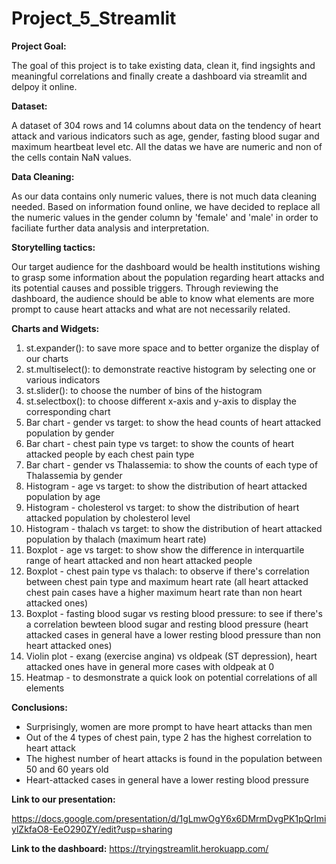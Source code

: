 # Project_5_Streamlit


**Project Goal:**

The goal of this project is to take existing data, clean it, find ingsights and meaningful correlations and finally create a dashboard via streamlit and delpoy it online. 


**Dataset:**

A dataset of 304 rows and 14 columns about data on the tendency of heart attack and various indicators such as age, gender, fasting blood sugar and maximum heartbeat level etc. All the datas we have are numeric and non of the cells contain NaN values. 


**Data Cleaning:**

As our data contains only numeric values, there is not much data cleaning needed. Based on information found online, we have decided to replace all the numeric values in the gender column by 'female' and 'male' in order to faciliate further data analysis and interpretation.


**Storytelling tactics:**

Our target audience for the dashboard would be health institutions wishing to grasp some information about the population regarding heart attacks and its potential causes and possible triggers. Through reviewing the dashboard, the audience should be able to know what elements are more prompt to cause heart attacks and what are not necessarily related.


**Charts and Widgets:**
1. st.expander(): to save more space and to better organize the display of our charts
2. st.multiselect(): to demonstrate reactive histogram by selecting one or various indicators
3. st.slider(): to choose the number of bins of the histogram
4. st.selectbox(): to choose different x-axis and y-axis to display the corresponding chart
5. Bar chart - gender vs target: to show the head counts of heart attacked population by gender
6. Bar chart - chest pain type vs target: to show the counts of heart attacked people by each chest pain type 
7. Bar chart - gender vs Thalassemia: to show the counts of each type of Thalassemia by gender
8. Histogram - age vs target: to show the distribution of heart attacked population by age
9. Histogram - cholesterol vs target: to show the distribution of heart attacked population by cholesterol level
10. Histogram - thalach vs target: to show the distribution of heart attacked population by thalach (maximum heart rate)
11. Boxplot - age vs target: to show show the difference in interquartile range of heart attacked and non heart attacked people
12. Boxplot - chest pain type vs thalach: to observe if there's correlation between chest pain type and maximum heart rate (all heart attacked chest pain cases have a higher maximum heart rate than non heart attacked ones)
13. Boxplot - fasting blood sugar vs resting blood pressure: to see if there's a correlation bewteen blood sugar and resting blood pressure (heart attacked cases in general have a lower resting blood pressure than non heart attacked ones)
14. Violin plot - exang (exercise angina) vs oldpeak (ST depression), heart attacked ones have in general more cases with oldpeak at 0
15. Heatmap - to desmonstrate a quick look on potential correlations of all elements


**Conclusions:**
- Surprisingly, women are more prompt to have heart attacks than men
- Out of the 4 types of chest pain, type 2 has the highest correlation to heart attack
- The highest number of heart attacks is found in the population between 50 and 60 years old 
- Heart-attacked cases in general have a lower resting blood pressure


**Link to our presentation:**

https://docs.google.com/presentation/d/1gLmwOgY6x6DMrmDvgPK1pQrImiylZkfaO8-EeO290ZY/edit?usp=sharing


**Link to the dashboard:**
https://tryingstreamlit.herokuapp.com/
